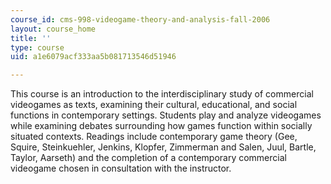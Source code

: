 ```yaml
---
course_id: cms-998-videogame-theory-and-analysis-fall-2006
layout: course_home
title: ''
type: course
uid: a1e6079acf333aa5b081713546d51946

---
```

This course is an introduction to the interdisciplinary study of commercial videogames as texts, examining their cultural, educational, and social functions in contemporary settings. Students play and analyze videogames while examining debates surrounding how games function within socially situated contexts. Readings include contemporary game theory (Gee, Squire, Steinkuehler, Jenkins, Klopfer, Zimmerman and Salen, Juul, Bartle, Taylor, Aarseth) and the completion of a contemporary commercial videogame chosen in consultation with the instructor.
